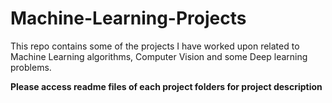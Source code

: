 # Machine-Learning-Projects
This repo contains some of the projects I have worked upon related to Machine Learning algorithms, Computer Vision and some Deep learning problems.

**Please access readme files of each project folders for project description**
